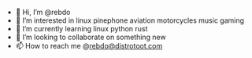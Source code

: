 - 👋 Hi, I’m @rebdo
- 👀 I’m interested in linux pinephone aviation motorcycles music gaming 
- 🌱 I’m currently learning linux python rust
- 💞️ I’m looking to collaborate on something new
- 📫 How to reach me @rebdo@distrotoot.com

<!---
rebdo/rebdo is a ✨ special ✨ repository because its `README.md` (this file) appears on your GitHub profile.
You can click the Preview link to take a look at your changes.
--->
